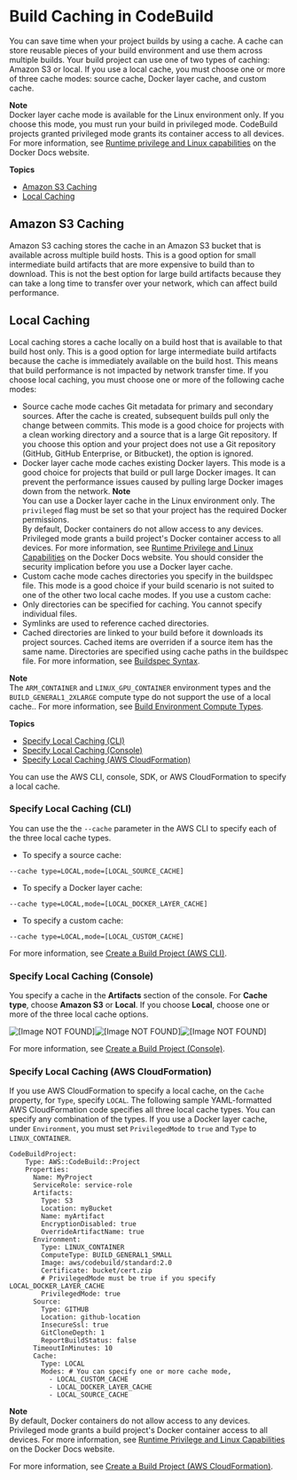 # Build Caching in CodeBuild<a name="build-caching"></a>

 You can save time when your project builds by using a cache\. A cache can store reusable pieces of your build environment and use them across multiple builds\. Your build project can use one of two types of caching: Amazon S3 or local\. If you use a local cache, you must choose one or more of three cache modes: source cache, Docker layer cache, and custom cache\. 

**Note**  
Docker layer cache mode is available for the Linux environment only\. If you choose this mode, you must run your build in privileged mode\. CodeBuild projects granted privileged mode grants its container access to all devices\. For more information, see [Runtime privilege and Linux capabilities](https://docs.docker.com/engine/reference/run/#runtime-privilege-and-linux-capabilities) on the Docker Docs website\.

**Topics**
+ [Amazon S3 Caching](#caching-s3)
+ [Local Caching](#caching-local)

## Amazon S3 Caching<a name="caching-s3"></a>

 Amazon S3 caching stores the cache in an Amazon S3 bucket that is available across multiple build hosts\. This is a good option for small intermediate build artifacts that are more expensive to build than to download\. This is not the best option for large build artifacts because they can take a long time to transfer over your network, which can affect build performance\. 

## Local Caching<a name="caching-local"></a>

 Local caching stores a cache locally on a build host that is available to that build host only\. This is a good option for large intermediate build artifacts because the cache is immediately available on the build host\. This means that build performance is not impacted by network transfer time\. If you choose local caching, you must choose one or more of the following cache modes: 
+  Source cache mode caches Git metadata for primary and secondary sources\. After the cache is created, subsequent builds pull only the change between commits\. This mode is a good choice for projects with a clean working directory and a source that is a large Git repository\. If you choose this option and your project does not use a Git repository \(GitHub, GitHub Enterprise, or Bitbucket\), the option is ignored\. 
+  Docker layer cache mode caches existing Docker layers\. This mode is a good choice for projects that build or pull large Docker images\. It can prevent the performance issues caused by pulling large Docker images down from the network\. 
**Note**  
 You can use a Docker layer cache in the Linux environment only\. 
 The `privileged` flag must be set so that your project has the required Docker permissions\.   
By default, Docker containers do not allow access to any devices\. Privileged mode grants a build project's Docker container access to all devices\. For more information, see [Runtime Privilege and Linux Capabilities](https://docs.docker.com/engine/reference/run/#runtime-privilege-and-linux-capabilities) on the Docker Docs website\.
 You should consider the security implication before you use a Docker layer cache\. 
+  Custom cache mode caches directories you specify in the buildspec file\. This mode is a good choice if your build scenario is not suited to one of the other two local cache modes\. If you use a custom cache: 
  +  Only directories can be specified for caching\. You cannot specify individual files\. 
  +  Symlinks are used to reference cached directories\. 
  +  Cached directories are linked to your build before it downloads its project sources\. Cached items are overriden if a source item has the same name\. Directories are specified using cache paths in the buildspec file\. For more information, see [Buildspec Syntax](build-spec-ref.md#build-spec-ref-syntax)\. 

**Note**  
The `ARM_CONTAINER` and `LINUX_GPU_CONTAINER` environment types and the `BUILD_GENERAL1_2XLARGE` compute type do not support the use of a local cache\.\. For more information, see [Build Environment Compute Types](build-env-ref-compute-types.md)\.

**Topics**
+ [Specify Local Caching \(CLI\)](#caching-local-cli)
+ [Specify Local Caching \(Console\)](#caching-local-console)
+ [Specify Local Caching \(AWS CloudFormation\)](#caching-local-cfn)

 You can use the AWS CLI, console, SDK, or AWS CloudFormation to specify a local cache\. 

### Specify Local Caching \(CLI\)<a name="caching-local-cli"></a>

 You can use the the `--cache` parameter in the AWS CLI to specify each of the three local cache types\. 
+  To specify a source cache: 

  ```
  --cache type=LOCAL,mode=[LOCAL_SOURCE_CACHE]
  ```
+  To specify a Docker layer cache: 

  ```
  --cache type=LOCAL,mode=[LOCAL_DOCKER_LAYER_CACHE]
  ```
+  To specify a custom cache: 

  ```
  --cache type=LOCAL,mode=[LOCAL_CUSTOM_CACHE]
  ```

For more information, see [Create a Build Project \(AWS CLI\)](create-project.md#create-project-cli)\.

### Specify Local Caching \(Console\)<a name="caching-local-console"></a>

You specify a cache in the **Artifacts** section of the console\. For **Cache type**, choose **Amazon S3** or **Local**\. If you choose **Local**, choose one or more of the three local cache options\.

![\[Image NOT FOUND\]](http://docs.aws.amazon.com/codebuild/latest/userguide/images/local-cache.png)![\[Image NOT FOUND\]](http://docs.aws.amazon.com/codebuild/latest/userguide/)![\[Image NOT FOUND\]](http://docs.aws.amazon.com/codebuild/latest/userguide/)

For more information, see [Create a Build Project \(Console\)](create-project.md#create-project-console)\.

### Specify Local Caching \(AWS CloudFormation\)<a name="caching-local-cfn"></a>

 If you use AWS CloudFormation to specify a local cache, on the `Cache` property, for `Type`, specify `LOCAL`\. The following sample YAML\-formatted AWS CloudFormation code specifies all three local cache types\. You can specify any combination of the types\. If you use a Docker layer cache, under `Environment`, you must set `PrivilegedMode` to `true` and `Type` to `LINUX_CONTAINER`\. 

```
CodeBuildProject:
    Type: AWS::CodeBuild::Project
    Properties:
      Name: MyProject
      ServiceRole: service-role
      Artifacts:
        Type: S3
        Location: myBucket
        Name: myArtifact
        EncryptionDisabled: true
        OverrideArtifactName: true
      Environment:
        Type: LINUX_CONTAINER
        ComputeType: BUILD_GENERAL1_SMALL
        Image: aws/codebuild/standard:2.0
        Certificate: bucket/cert.zip
        # PrivilegedMode must be true if you specify LOCAL_DOCKER_LAYER_CACHE
        PrivilegedMode: true
      Source:
        Type: GITHUB
        Location: github-location
        InsecureSsl: true
        GitCloneDepth: 1
        ReportBuildStatus: false
      TimeoutInMinutes: 10
      Cache:
        Type: LOCAL
        Modes: # You can specify one or more cache mode, 
          - LOCAL_CUSTOM_CACHE
          - LOCAL_DOCKER_LAYER_CACHE
          - LOCAL_SOURCE_CACHE
```

**Note**  
By default, Docker containers do not allow access to any devices\. Privileged mode grants a build project's Docker container access to all devices\. For more information, see [Runtime Privilege and Linux Capabilities](https://docs.docker.com/engine/reference/run/#runtime-privilege-and-linux-capabilities) on the Docker Docs website\.

For more information, see [Create a Build Project \(AWS CloudFormation\)](create-project.md#create-project-cloud-formation)\.